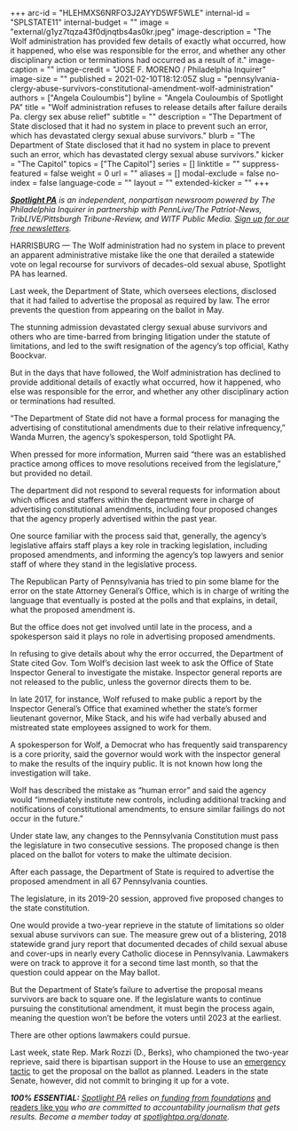 +++
arc-id = "HLEHMXS6NRFO3J2AYYD5WF5WLE"
internal-id = "SPLSTATE11"
internal-budget = ""
image = "external/g1yz7tqza43f0djnqtbs4as0kr.jpeg"
image-description = "The Wolf administration has provided few details of exactly what occurred, how it happened, who else was responsible for the error, and whether any other disciplinary action or terminations had occurred as a result of it."
image-caption = ""
image-credit = "JOSE F. MORENO / Philadelphia Inquirer"
image-size = ""
published = 2021-02-10T18:12:05Z
slug = "pennsylvania-clergy-abuse-survivors-constitutional-amendment-wolf-administration"
authors = ["Angela Couloumbis"]
byline = "Angela Couloumbis of Spotlight PA"
title = "Wolf administration refuses to release details after failure derails Pa. clergy sex abuse relief"
subtitle = ""
description = "The Department of State disclosed that it had no system in place to prevent such an error, which has devastated clergy sexual abuse survivors."
blurb = "The Department of State disclosed that it had no system in place to prevent such an error, which has devastated clergy sexual abuse survivors."
kicker = "The Capitol"
topics = ["The Capitol"]
series = []
linktitle = ""
suppress-featured = false
weight = 0
url = ""
aliases = []
modal-exclude = false
no-index = false
language-code = ""
layout = ""
extended-kicker = ""
+++

<a href="https://www.spotlightpa.org/"><i><b>Spotlight PA</b></i></a><i> is an independent, nonpartisan newsroom powered by The Philadelphia Inquirer in partnership with PennLive/The Patriot-News, TribLIVE/Pittsburgh Tribune-Review, and WITF Public Media. </i><a href="https://www.spotlightpa.org/newsletters"><i>Sign up for our free newsletters</i></a><i>.</i>

HARRISBURG — The Wolf administration had no system in place to prevent an apparent administrative mistake like the one that derailed a statewide vote on legal recourse for survivors of decades-old sexual abuse, Spotlight PA has learned.

Last week, the Department of State, which oversees elections, disclosed that it had failed to advertise the proposal as required by law. The error prevents the question from appearing on the ballot in May.

The stunning admission devastated clergy sexual abuse survivors and others who are time-barred from bringing litigation under the statute of limitations, and led to the swift resignation of the agency’s top official, Kathy Boockvar.

But in the days that have followed, the Wolf administration has declined to provide additional details of exactly what occurred, how it happened, who else was responsible for the error, and whether any other disciplinary action or terminations had resulted.

“The Department of State did not have a formal process for managing the advertising of constitutional amendments due to their relative infrequency,” Wanda Murren, the agency’s spokesperson, told Spotlight PA.

<script src="https://www.spotlightpa.org/embed.js" async></script><div data-spl-embed-version="1" data-spl-src="https://www.spotlightpa.org/embeds/newsletter/"></div>

When pressed for more information, Murren said “there was an established practice among offices to move resolutions received from the legislature,” but provided no detail.

The department did not respond to several requests for information about which offices and staffers within the department were in charge of advertising constitutional amendments, including four proposed changes that the agency properly advertised within the past year.

One source familiar with the process said that, generally, the agency’s legislative affairs staff plays a key role in tracking legislation, including proposed amendments, and informing the agency’s top lawyers and senior staff of where they stand in the legislative process.

The Republican Party of Pennsylvania has tried to pin some blame for the error on the state Attorney General’s Office, which is in charge of writing the language that eventually is posted at the polls and that explains, in detail, what the proposed amendment is.

But the office does not get involved until late in the process, and a spokesperson said it plays no role in advertising proposed amendments.

In refusing to give details about why the error occurred, the Department of State cited Gov. Tom Wolf’s decision last week to ask the Office of State Inspector General to investigate the mistake. Inspector general reports are not released to the public, unless the governor directs them to be.

In late 2017, for instance, Wolf refused to make public a report by the Inspector General’s Office that examined whether the state’s former lieutenant governor, Mike Stack, and his wife had verbally abused and mistreated state employees assigned to work for them.

A spokesperson for Wolf, a Democrat who has frequently said transparency is a core priority, said the governor would work with the inspector general to make the results of the inquiry public. It is not known how long the investigation will take.

Wolf has described the mistake as “human error” and said the agency would “immediately institute new controls, including additional tracking and notifications of constitutional amendments, to ensure similar failings do not occur in the future.”

Under state law, any changes to the Pennsylvania Constitution must pass the legislature in two consecutive sessions. The proposed change is then placed on the ballot for voters to make the ultimate decision.

<script src="https://www.spotlightpa.org/embed.js" async></script><div data-spl-embed-version="1" data-spl-src="https://www.spotlightpa.org/embeds/donate/?teaser_text=Spotlight%20PA%20provides%20essential%2C%20public-service%20journalism%20thanks%20to%20readers%20like%20you.%20Help%20us%20continue%20that%20work."></div>

After each passage, the Department of State is required to advertise the proposed amendment in all 67 Pennsylvania counties.

The legislature, in its 2019-20 session, approved five proposed changes to the state constitution.

One would provide a two-year reprieve in the statute of limitations so older sexual abuse survivors can sue. The measure grew out of a blistering, 2018 statewide grand jury report that documented decades of child sexual abuse and cover-ups in nearly every Catholic diocese in Pennsylvania. Lawmakers were on track to approve it for a second time last month, so that the question could appear on the May ballot.

But the Department of State’s failure to advertise the proposal means survivors are back to square one. If the legislature wants to continue pursuing the constitutional amendment, it must begin the process again, meaning the question won’t be before the voters until 2023 at the earliest.

There are other options lawmakers could pursue.

Last week, state Rep. Mark Rozzi (D., Berks), who championed the two-year reprieve, said there is bipartisan support in the House to use an <a href="https://www.spotlightpa.org/news/2021/02/pennsylvania-clergy-abuse-victims-emergency-constitutional-amendment/">emergency tactic</a> to get the proposal on the ballot as planned. Leaders in the state Senate, however, did not commit to bringing it up for a vote.

<i><b>100% ESSENTIAL:</b></i><i> </i><a href="https://www.spotlightpa.org/"><i>Spotlight PA</i></a><i> relies on</i><a href="https://www.spotlightpa.org/support"><i> funding from foundations</i></a><i> </i><a href="https://www.spotlightpa.org/support">and readers like you</a><i> who are committed to accountability journalism that gets results. Become a member today at </i><a href="/donate?campaign=701Dn000000YgovIAC"><i>spotlightpa.org/donate</i></a><i>.</i>

<script src="https://www.spotlightpa.org/embed.js" async></script><div data-spl-embed-version="1" data-spl-src="https://www.spotlightpa.org/embeds/tips/?tip_text=Do%20you%20have%20information%20on%20the%20%3Cb%3EDepartment%20of%20State%E2%80%99s%20error%20in%20not%20advertising%20a%20constitutional%20amendment%20to%20give%20survivors%20of%20childhood%20sexual%20abuse%20a%20chance%20to%20sue%3C%2Fb%3E%3F%20We%E2%80%99re%20investigating%20and%20want%20to%20hear%20from%20you."></div>
